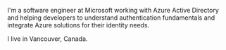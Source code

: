 I'm a software engineer at Microsoft working with Azure Active Directory and helping developers to understand authentication fundamentals and integrate Azure solutions for their identity needs.

I live in Vancouver, Canada.
